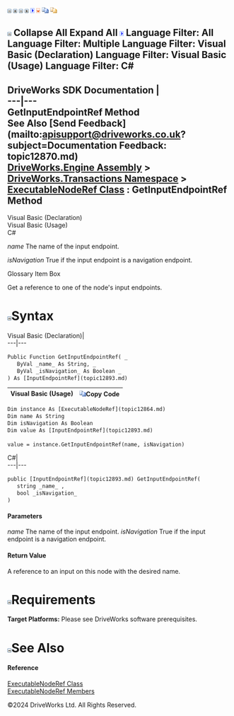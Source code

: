 ![](dotnetimages/collapse.gif) ![](dotnetimages/expand.gif) ![](dotnetimages/collapse.gif) ![](dotnetimages/expand.gif) ![](dotnetimages/drpdown.gif) ![](dotnetimages/drpdown_orange.gif) ![](dotnetimages/copycode.gif) ![](dotnetimages/copycodeHighlight.gif)

![](dotnetimages/collapse.gif) Collapse All Expand All ![](dotnetimages/drpdown.gif) Language Filter: All  Language Filter: Multiple  Language Filter: Visual Basic (Declaration) Language Filter: Visual Basic (Usage) Language Filter: C#  
---  
DriveWorks SDK Documentation  |   
---|---  
GetInputEndpointRef Method   
See Also [Send Feedback](mailto:apisupport@driveworks.co.uk?subject=Documentation Feedback: topic12870.md)  
[DriveWorks.Engine Assembly](topic2156.md) > [DriveWorks.Transactions Namespace](topic12835.md) > [ExecutableNodeRef Class](topic12864.md) : GetInputEndpointRef Method  
---  
  
Visual Basic (Declaration)    
Visual Basic (Usage)    
C# 

_name_
    The name of the input endpoint.

_isNavigation_
    True if the input endpoint is a navigation endpoint.

Glossary Item Box

Get a reference to one of the node's input endpoints. 

# ![](dotnetimages/collapse.gif)Syntax

Visual Basic (Declaration)|   
---|---  
      
    
    Public Function GetInputEndpointRef( _
       ByVal _name_ As String, _
       ByVal _isNavigation_ As Boolean _
    ) As [InputEndpointRef](topic12893.md)  
  
Visual Basic (Usage)| ![](dotnetimages/copycode.gif)Copy Code  
---|---  
      
    
    Dim instance As [ExecutableNodeRef](topic12864.md)
    Dim name As String
    Dim isNavigation As Boolean
    Dim value As [InputEndpointRef](topic12893.md)
     
    value = instance.GetInputEndpointRef(name, isNavigation)  
  
C#|   
---|---  
      
    
    public [InputEndpointRef](topic12893.md) GetInputEndpointRef( 
       string _name_ ,
       bool _isNavigation_
    )  
  
#### Parameters

 _name_
    The name of the input endpoint.
_isNavigation_
    True if the input endpoint is a navigation endpoint.

#### Return Value

A reference to an input on this node with the desired name.

# ![](dotnetimages/collapse.gif)Requirements

**Target Platforms:** Please see DriveWorks software prerequisites.

# ![](dotnetimages/collapse.gif)See Also

#### Reference

[ExecutableNodeRef Class](topic12864.md)   
[ExecutableNodeRef Members](topic12865.md)

©2024 DriveWorks Ltd. All Rights Reserved.
